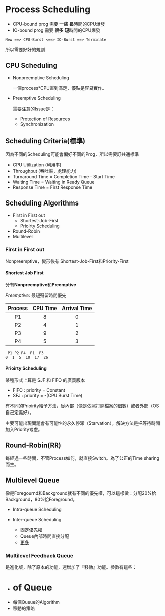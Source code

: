 # Process Scheduling

* CPU-bound prog 需要 **一些** **長**時間的CPU爆發
* IO-bound prog  需要 **很多** **短**時間的CPU爆發

```
New ==> CPU-Burst <==> IO-Burst ==> Terminate
```

所以需要好好的規劃

## CPU Scheduling

* Nonpreemptive Scheduling

    一個process*CPU直到滿足，優點是容易實作。

* Preemptive Scheduling

    需要注意的Issue是：
    
    - Protection of Resources
    - Synchronization

## Scheduling Criteria(標準)

因為不同的Scheduling可能會偏好不同的Prog，所以需要訂共通標準

* CPU Utilization (利用率)
* Throughput (吞吐率，處理能力)
* Turnaround Time = Completion Time - Start Time
* Waiting Time = Waiting in Ready Queue
* Response Time = First Response Time

## Scheduling Algorithms

- First in First out
    - Shortest-Job-First
    - Prioirty Scheduling
- Round-Robin
- Multilevel

### First in First out

Nonpreemptive，變形後有 Shortest-Job-First和Priority-First

#### Shortest Job First

分有**Nonpreemptive**和**Preemptive**

*Preemptive*: 最短殘留時間優先

| Process | CPU Time | Arrival Time |
|:-------:|:--------:|:------------:|
| P1      | 8        | 0            |
| P2      | 4        | 1            |
| P3      | 9        | 2            |
| P4      | 5        | 3            |

```
 P1 P2 P4  P1  P3
0  1  5  10  17  26
```

#### Prioirty Scheduling

某種形式上算是 SJF 和 FIFO 的廣義版本

* FIFO : priority = Constant
* SFJ  : priority =  -(CPU Burst Time)

有不同的Prioirity給予方法，從內部（像是依照打開檔案的個數）或者外部（OS自己定義好）。

主要可能出現問題會有可能性的永久停滯（Starvation），解決方法是把等待時間加入Priority考慮。

## Round-Robin(RR)

每經過一些時間，不管Process如何，就直接Switch。為了公正的Time sharing而生。

## Multilevel Queue

像是Foregournd和Background就有不同的優先權，可以這樣做：分配20%給Background，80%給Foreground。

* Intra-queue Scheduling
* Inter-queue Scheduling
    
    - 固定優先權
    - Queue內部時間直接分配
    - [更多](https://www.facebook.com/OfficialBrayenLim/)

### Multilevel Feedback Queue

是進化版，除了原本的功能，還增加了『移動』功能。參數有這些：

* # of Queue
* 每個Queue的Algorithm
* 移動的策略
